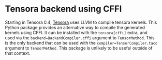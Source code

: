 # Tensora backend using CFFI

Starting in Tensora 0.4, [Tensora](https://tensora.drhagen.com/) uses LLVM to compile tensora kernels.
This Python package provides an alternative way to compile the generated kernels using CFFI.
It can be installed with the `tensora[cffi]` extra, and used via the `backend=BackendCompiler.cffi` argument to `TensorMethod`.
This is the only backend that can be used with the `compiler=TensorCompiler.taco` argument to `TensorMethod`.
This package is unlikely to be useful outside of that context.
